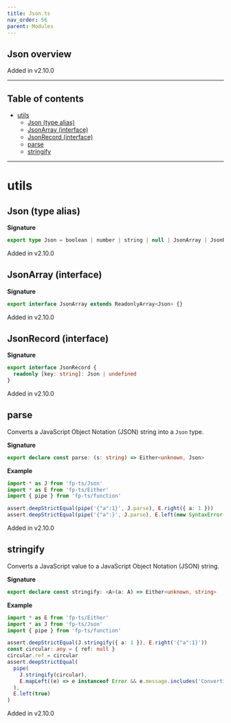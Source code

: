 ```yaml
---
title: Json.ts
nav_order: 56
parent: Modules
---
```


## Json overview

Added in v2.10.0

---

<h2 class="text-delta">Table of contents</h2>

- [utils](#utils)
  - [Json (type alias)](#json-type-alias)
  - [JsonArray (interface)](#jsonarray-interface)
  - [JsonRecord (interface)](#jsonrecord-interface)
  - [parse](#parse)
  - [stringify](#stringify)

---

# utils

## Json (type alias)

**Signature**

```ts
export type Json = boolean | number | string | null | JsonArray | JsonRecord
```

Added in v2.10.0

## JsonArray (interface)

**Signature**

```ts
export interface JsonArray extends ReadonlyArray<Json> {}
```

Added in v2.10.0

## JsonRecord (interface)

**Signature**

```ts
export interface JsonRecord {
  readonly [key: string]: Json | undefined
}
```

Added in v2.10.0

## parse

Converts a JavaScript Object Notation (JSON) string into a `Json` type.

**Signature**

```ts
export declare const parse: (s: string) => Either<unknown, Json>
```

**Example**

```ts
import * as J from 'fp-ts/Json'
import * as E from 'fp-ts/Either'
import { pipe } from 'fp-ts/function'

assert.deepStrictEqual(pipe('{"a":1}', J.parse), E.right({ a: 1 }))
assert.deepStrictEqual(pipe('{"a":}', J.parse), E.left(new SyntaxError('Unexpected token } in JSON at position 5')))
```

Added in v2.10.0

## stringify

Converts a JavaScript value to a JavaScript Object Notation (JSON) string.

**Signature**

```ts
export declare const stringify: <A>(a: A) => Either<unknown, string>
```

**Example**

```ts
import * as E from 'fp-ts/Either'
import * as J from 'fp-ts/Json'
import { pipe } from 'fp-ts/function'

assert.deepStrictEqual(J.stringify({ a: 1 }), E.right('{"a":1}'))
const circular: any = { ref: null }
circular.ref = circular
assert.deepStrictEqual(
  pipe(
    J.stringify(circular),
    E.mapLeft((e) => e instanceof Error && e.message.includes('Converting circular structure to JSON'))
  ),
  E.left(true)
)
```

Added in v2.10.0
